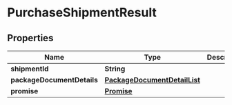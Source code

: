 
# PurchaseShipmentResult

## Properties
Name | Type | Description | Notes
------------ | ------------- | ------------- | -------------
**shipmentId** | **String** |  | 
**packageDocumentDetails** | [**PackageDocumentDetailList**](PackageDocumentDetailList.md) |  | 
**promise** | [**Promise**](Promise.md) |  | 



